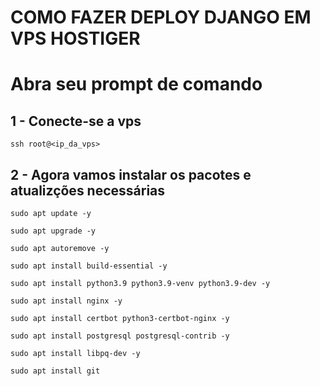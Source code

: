 # COMO FAZER DEPLOY DJANGO EM VPS HOSTIGER

# Abra seu prompt de comando

## 1 - Conecte-se a vps

```
ssh root@<ip_da_vps>
```

## 2 - Agora vamos instalar os pacotes e atualizções necessárias

```
sudo apt update -y
```
```
sudo apt upgrade -y
```
```
sudo apt autoremove -y
```
```
sudo apt install build-essential -y
```
```
sudo apt install python3.9 python3.9-venv python3.9-dev -y
```
```
sudo apt install nginx -y
```
```
sudo apt install certbot python3-certbot-nginx -y
```
```
sudo apt install postgresql postgresql-contrib -y
```
```
sudo apt install libpq-dev -y
```
```
sudo apt install git
```